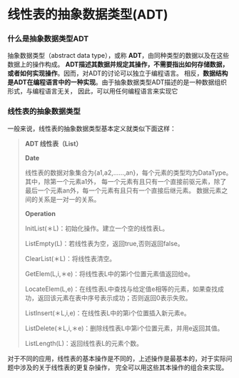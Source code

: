 线性表的抽象数据类型(ADT)
=================================================================
### 什么是抽象数据类型ADT
抽象数据类型（abstract data type），或称 **ADT**，由同种类型的数据以及在这些数据上的操作构成。
**ADT描述其数据并规定其操作，不需要指出如何存储数据，或者如何实现操作**。因而，对ADT的讨论可以独立于编程语言。
相反，**数据结构是ADT在编程语言中的一种实现**。由于抽象数据类型ADT描述的是一种数据组织形式，与编程语言无关，
因此，可以用任何编程语言来实现它

### 线性表的抽象数据类型
一般来说，线性表的抽象数据类型基本定义就类似下面这样：

> **ADT 线性表（List）**
>
> **Date**
>
> 线性表的数据对象集合为{a1,a2,......,an}，每个元素的类型均为DataType。其中，除第一个元素a1外，
> 每一个元素有且只有一个直接前驱元素，除了最后一个元素an外，每一个元素有且只有一个直接后继元素。
> 数据元素之间的关系是一对一的关系。
>
> **Operation**
>
> InitList(＊L)：初始化操作。建立一个空的线性表L。
>
> ListEmpty(L)：若线性表为空，返回true,否则返回false。
>
> ClearList(＊L)：将线性表清空。
>
> GetElem(L,i,＊e)：将线性表L中的第i个位置元素值返回给e。
>
> LocateElem(L,e)：在线性表L中查找与给定值e相等的元素，如果查找成功，返回该元素在表中序号表示成功；否则返回0表示失败。
>
> ListInsert(＊L,i,e)：在线性表L中的第i个位置插入新元素e。
>
> ListDelete(＊L,i,＊e)：删除线性表L中第i个位置元素，并用e返回其值。
>
> ListLength(L)：返回线性表L的元素个数。

对于不同的应用，线性表的基本操作是不同的，上述操作是最基本的，对于实际问题中涉及的关于线性表的更复杂操作，
完全可以用这些其本操作的组合来实现。
